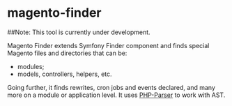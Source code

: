 magento-finder
==============

##Note: This tool is currently under development.

Magento Finder extends Symfony Finder component and finds special Magento files and directories that can be:

- modules;
- models, controllers, helpers, etc.

Going further, it finds rewrites, cron jobs and events declared, and many more on a module or application level.
It uses [PHP-Parser](https://github.com/nikic/PHP-Parser) to work with AST.

